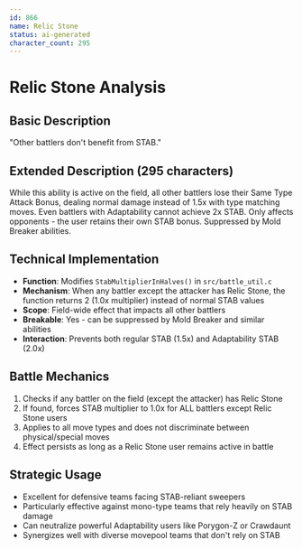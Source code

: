```yaml
---
id: 866
name: Relic Stone
status: ai-generated
character_count: 295
---
```


# Relic Stone Analysis

## Basic Description
"Other battlers don't benefit from STAB."

## Extended Description (295 characters)
While this ability is active on the field, all other battlers lose their Same Type Attack Bonus, dealing normal damage instead of 1.5x with type matching moves. Even battlers with Adaptability cannot achieve 2x STAB. Only affects opponents - the user retains their own STAB bonus. Suppressed by Mold Breaker abilities.

## Technical Implementation
- **Function**: Modifies `StabMultiplierInHalves()` in `src/battle_util.c`
- **Mechanism**: When any battler except the attacker has Relic Stone, the function returns 2 (1.0x multiplier) instead of normal STAB values
- **Scope**: Field-wide effect that impacts all other battlers
- **Breakable**: Yes - can be suppressed by Mold Breaker and similar abilities
- **Interaction**: Prevents both regular STAB (1.5x) and Adaptability STAB (2.0x)

## Battle Mechanics
1. Checks if any battler on the field (except the attacker) has Relic Stone
2. If found, forces STAB multiplier to 1.0x for ALL battlers except Relic Stone users
3. Applies to all move types and does not discriminate between physical/special moves
4. Effect persists as long as a Relic Stone user remains active in battle

## Strategic Usage
- Excellent for defensive teams facing STAB-reliant sweepers
- Particularly effective against mono-type teams that rely heavily on STAB damage
- Can neutralize powerful Adaptability users like Porygon-Z or Crawdaunt
- Synergizes well with diverse movepool teams that don't rely on STAB